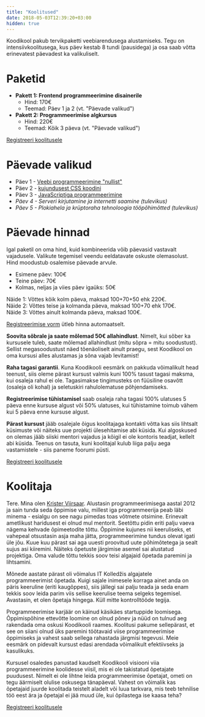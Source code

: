 ```yaml
---
title: "Koolitused"
date: 2018-05-03T12:39:20+03:00
hidden: true
---
```


Koodikool pakub tervikpaketti veebiarendusega alustamiseks. Tegu on intensiivkoolitusega, kus päev kestab 8 tundi (pausidega) ja osa saab võtta erinevatest päevadest ka valikuliselt.

# Paketid

- **Pakett 1: Frontend programmeerimine disainerile**
    - Hind: 170€
    - Teemad: Päev 1 ja 2 (vt. "Päevade valikud")
- **Pakett 2: Programmeerimise algkursus**
    - Hind: 220€
    - Teemad: Kõik 3 päeva (vt. "Päevade valikud")

<a href="/koolitus/registreeri" class="button">Registreeri koolitusele</a>

# Päevade valikud

- Päev 1 - [Veebi programmeerimine "nullist"](/koolitus/paev1)
- Päev 2 - [kujundusest CSS koodini](/koolitus/paev2)
- Päev 3 - [JavaScriptiga programmeerimine](/koolitus/paev3)
- _Päev 4 - Serveri kirjutamine ja internetti saamine (tulevikus)_
- _Päev 5 - Plokiahela ja krüptoraha tehnoloogia tööpõhimõtted (tulevikus)_

# Päevade hinnad

Igal paketil on oma hind, kuid kombineerida võib päevasid vastavalt vajadusele. Valikute tegemisel veendu eeldatavate oskuste olemasolust. Hind moodustub osalemise päevade arvule.

- Esimene päev: 100€
- Teine päev: 70€
- Kolmas, neljas ja viies päev igaüks: 50€

Näide 1: Võttes kõik kolm päeva, maksad 100+70+50 ehk 220€.  
Näide 2: Võttes teise ja kolmanda päeva, maksad 100+70 ehk 170€.  
Näide 3: Võttes ainult kolmanda päeva, maksad 100€.  

[Registreerimise vorm](/koolitus/registreeri) ütleb hinna automaatselt.

**Soovita sõbrale ja saate mõlemad 50€ allahindlust**. Nimelt, kui sõber ka kursusele tuleb, saate mõlemad allahindlust (mitu sõpra = mitu soodustust). Sellist megasoodustust näed tõenäoliselt ainult praegu, sest Koodikool on oma kursusi alles alustamas ja sõna vajab levitamist!

**Raha tagasi garantii**. Kuna Koodikooli eesmärk on pakkuda võimalikult head teenust, siis oleme pärast kursust valmis kuni 100% tasust tagasi maksma, kui osaleja rahul ei ole. Tagasimakse tingimusteks on füüsiline osavõtt (osaleja oli kohal) ja seletuskiri rahulolematuse põhjendamiseks.

**Registreerimise tühistamisel** saab osaleja raha tagasi 100% ulatuses 5 päeva enne kursuse algust või 50% ulatuses, kui tühistamine toimub vähem kui 5 päeva enne kursuse algust.

**Pärast kursust** jääb osalejale õigus koolitajaga kontakti võtta kas siis lihtsalt küsimuste või näiteks uue projekti ülesehitamise abi küsida. Kui algoskused on olemas jääb siiski mentori vajadus ja kõigil ei ole kontoris teadjat, kellelt abi küsida. Teenus on tasuta, kuni koolitajal kulub liiga palju aega vastamistele - siis paneme foorumi püsti.

<a href="/koolitus/registreeri" class="button">Registreeri koolitusele</a>

# Koolitaja

Tere. Mina olen [Krister Viirsaar](http://krister.ee). Alustasin programmeerimisega aastal 2012 ja sain tunda seda õppimise valu, millest iga programmeerija peab läbi minema - esialgu on see nagu pimedas toas võtmete otsimine. Erinevalt ametlikust haridusest ei olnud mul mentorit. Seetõttu pidin eriti palju vaeva nägema kehvade õpimeetodite tõttu. Õppimine kujunes nii keeruliseks, et vahepeal otsustasin asja maha jätta, programmeerimine tundus olevat igati üle jõu. Kuue kuu pärast sai aga uuesti proovitud uute põhimõtetega ja sealt sujus asi kiiremini. Näiteks õpetuste järgimise asemel sai alustatud projektiga. Oma valude tõttu tekkis soov teisi algajaid õpetada paremini ja lihtsamini.

Mõnede aastate pärast oli võimalus IT Kolledžis algajatele programmeerimist õpetada. Kuigi sajale inimesele korraga ainet anda on päris keeruline (eriti kaugõppes), siis jällegi sai palju teada ja seda enam tekkis soov leida parim viis sellise keerulise teema selgeks tegemisel. Avastasin, et olen õpetaja hingega. Küll mitte kontrolltööde tegija.

Programmeerimise karjäär on käinud käsikäes startuppide loomisega. Õppimispõhine ettevõtte loomine on olnud põnev ja nüüd on tulnud aeg rakendada oma oskusi Koodikooli raames. Koolitusi pakume sellepärast, et see on siiani olnud üks paremini töötavaid viise programmeerimise õppimiseks ja vahest saab sellega rahastada järgmisi tegevusi. Meie eesmärk on pidevalt kursust edasi arendada võimalikult efektiivseks ja kasulikuks.

Kursusel osaledes panustad kaudselt Koodikooli visiooni viia programmeerimine koolidesse viisil, mis ei ole takistatud õpetajate puudusest. Nimelt ei ole lihtne leida programmeerimise õpetajat, ometi on tegu äärmiselt olulise oskusega tänapäeval. Vahest on võimalik kas õpetajaid juurde koolitada teistelt aladelt või luua tarkvara, mis teeb tehnilise töö eest ära ja õpetajal ei jää muud üle, kui õpilastega ise kaasa teha?

<a href="/koolitus/registreeri" class="button">Registreeri koolitusele</a>